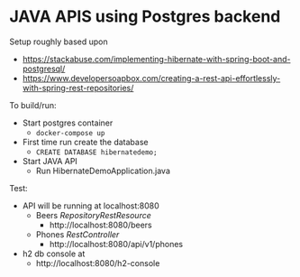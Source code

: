 # JAVA APIS using Postgres backend #
Setup roughly based upon 
- https://stackabuse.com/implementing-hibernate-with-spring-boot-and-postgresql/
- https://www.developersoapbox.com/creating-a-rest-api-effortlessly-with-spring-rest-repositories/

To build/run:
- Start postgres container
    - ``` docker-compose up ```
- First time run create the database
    - ``` CREATE DATABASE hibernatedemo; ```
- Start JAVA API
    - Run HibernateDemoApplication.java

Test:
- API will be running at localhost:8080
  - Beers _RepositoryRestResource_ 
    - http://localhost:8080/beers
  - Phones _RestController_ 
    - http://localhost:8080/api/v1/phones 
- h2 db console at 
    - http://localhost:8080/h2-console
